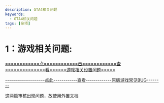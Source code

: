 ```yaml
---
description: GTA4相关问题
keywords:
  - GTA4相关问题
tags: [杂项]
---
```


# 1：游戏相关问题:

[============点============击============查==============看======游戏相关设置问题=====](https://gitee.com/b9348/b9348/blob/reactpress/1%EF%BC%9A%E6%B8%B8%E6%88%8F%E7%9B%B8%E5%85%B3%E9%97%AE%E9%A2%98.md)
    
[--------------------点此------------查看-------------原版游戏常见BUG--------](https://gitee.com/b9348/b9348/blob/reactpress/2%EF%BC%9A%E5%8E%9F%E7%89%88%E6%B8%B8%E6%88%8F%E5%B8%B8%E8%A7%81BUG.md)

这两篇审核出现问题，故使用外置文档

   
   
